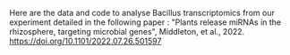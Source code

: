 Here are the data and code to analyse Bacillus transcriptomics from our experiment detailed in the following paper : "Plants release miRNAs in the rhizosphere, targeting microbial genes", Middleton, et al., 2022. https://doi.org/10.1101/2022.07.26.501597
